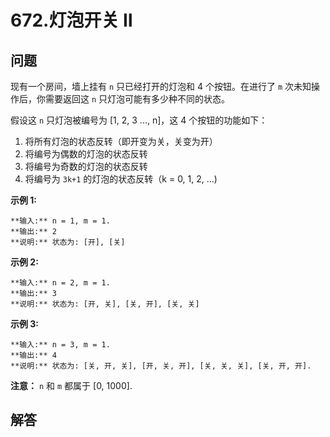 # 672.灯泡开关 Ⅱ

## 问题

现有一个房间，墙上挂有 `n` 只已经打开的灯泡和 4 个按钮。在进行了 `m` 次未知操作后，你需要返回这 `n` 只灯泡可能有多少种不同的状态。

假设这 `n` 只灯泡被编号为 [1, 2, 3 ..., n]，这 4 个按钮的功能如下：

1. 将所有灯泡的状态反转（即开变为关，关变为开）
2. 将编号为偶数的灯泡的状态反转
3. 将编号为奇数的灯泡的状态反转
4. 将编号为 `3k+1` 的灯泡的状态反转（k = 0, 1, 2, ...)

**示例 1:**

```
**输入:** n = 1, m = 1.
**输出:** 2
**说明:** 状态为: [开], [关]

```

**示例 2:**

```
**输入:** n = 2, m = 1.
**输出:** 3
**说明:** 状态为: [开, 关], [关, 开], [关, 关]

```

**示例 3:**

```
**输入:** n = 3, m = 1.
**输出:** 4
**说明:** 状态为: [关, 开, 关], [开, 关, 开], [关, 关, 关], [关, 开, 开].

```

**注意：** `n` 和 `m` 都属于 [0, 1000].



## 解答

